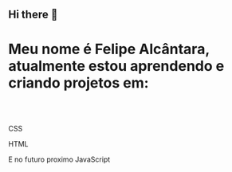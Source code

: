 ## Hi there 👋

<h1> Meu nome é Felipe Alcântara, atualmente estou aprendendo e criando projetos em: </h1>
<br>
<br>
<p>CSS</p>
<p>HTML</p>
<p> E no futuro proximo JavaScript</p>
